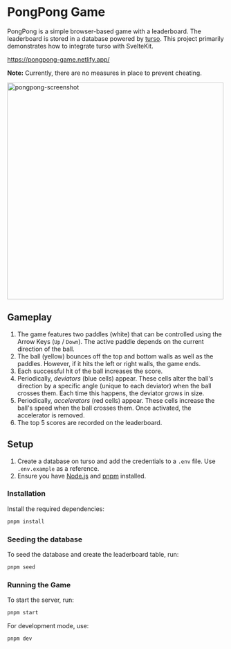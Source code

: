 # PongPong Game

PongPong is a simple browser-based game with a leaderboard. The leaderboard is stored in a database powered by [turso](https://turso.tech/). This project primarily demonstrates how to integrate turso with SvelteKit.

<https://pongpong-game.netlify.app/>

**Note:** Currently, there are no measures in place to prevent cheating.

<img width="500" alt="pongpong-screenshot" src="https://github.com/user-attachments/assets/0026e872-8a80-4dc9-9013-eecb0e53286d" />

## Gameplay

1. The game features two paddles (white) that can be controlled using the Arrow Keys (`Up` / `Down`). The active paddle depends on the current direction of the ball.
2. The ball (yellow) bounces off the top and bottom walls as well as the paddles. However, if it hits the left or right walls, the game ends.
3. Each successful hit of the ball increases the score.
4. Periodically, _deviators_ (blue cells) appear. These cells alter the ball's direction by a specific angle (unique to each deviator) when the ball crosses them. Each time this happens, the deviator grows in size.
5. Periodically, _accelerators_ (red cells) appear. These cells increase the ball's speed when the ball crosses them. Once activated, the accelerator is removed.
6. The top 5 scores are recorded on the leaderboard.

## Setup

1. Create a database on turso and add the credentials to a `.env` file. Use `.env.example` as a reference.
2. Ensure you have [Node.js](https://nodejs.org) and [pnpm](https://pnpm.io/) installed.

### Installation

Install the required dependencies:

```bash
pnpm install
```

### Seeding the database

To seed the database and create the leaderboard table, run:

```bash
pnpm seed
```

### Running the Game

To start the server, run:

```bash
pnpm start
```

For development mode, use:

```bash
pnpm dev
```
